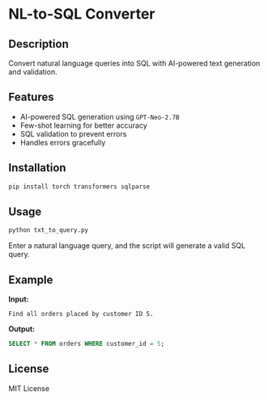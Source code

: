 # NL-to-SQL Converter

## Description
Convert natural language queries into SQL with AI-powered text generation and validation.

## Features
- AI-powered SQL generation using `GPT-Neo-2.7B`
- Few-shot learning for better accuracy
- SQL validation to prevent errors
- Handles errors gracefully

## Installation
```bash
pip install torch transformers sqlparse
```

## Usage
```python
python txt_to_query.py
```
Enter a natural language query, and the script will generate a valid SQL query.

## Example
**Input:**  
```
Find all orders placed by customer ID 5.
```
**Output:**  
```sql
SELECT * FROM orders WHERE customer_id = 5;
```

## License
MIT License

